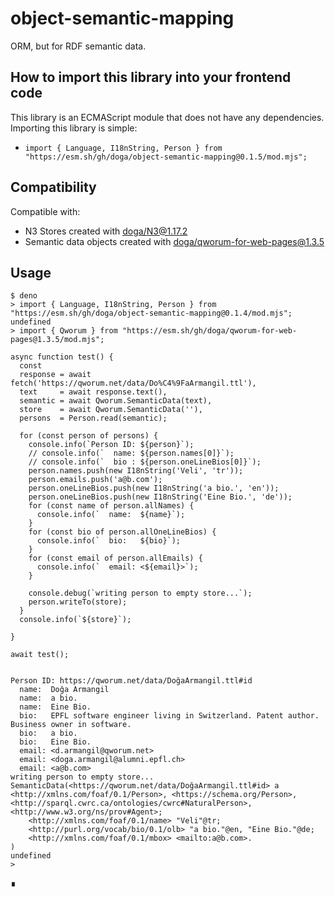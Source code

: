 # object-semantic-mapping

ORM, but for RDF semantic data.

## How to import this library into your frontend code

This library is an ECMAScript module that does not have any dependencies. Importing this library is simple:

- `import { Language, I18nString, Person } from "https://esm.sh/gh/doga/object-semantic-mapping@0.1.5/mod.mjs";`

## Compatibility

Compatible with:

- N3 Stores created with [doga/N3@1.17.2](https://esm.sh/gh/doga/N3@1.17.2/mod.mjs)
- Semantic data objects created with [doga/qworum-for-web-pages@1.3.5](https://esm.sh/gh/doga/qworum-for-web-pages@1.3.5/mod.mjs)

## Usage

```shell
$ deno
> import { Language, I18nString, Person } from "https://esm.sh/gh/doga/object-semantic-mapping@0.1.4/mod.mjs";
undefined
> import { Qworum } from "https://esm.sh/gh/doga/qworum-for-web-pages@1.3.5/mod.mjs";

async function test() {
  const
  response = await fetch('https://qworum.net/data/Do%C4%9FaArmangil.ttl'),
  text     = await response.text(),
  semantic = await Qworum.SemanticData(text),
  store    = await Qworum.SemanticData(''),
  persons  = Person.read(semantic);

  for (const person of persons) {
    console.info(`Person ID: ${person}`);
    // console.info(`  name: ${person.names[0]}`);
    // console.info(`  bio : ${person.oneLineBios[0]}`);
    person.names.push(new I18nString('Veli', 'tr'));
    person.emails.push('a@b.com');
    person.oneLineBios.push(new I18nString('a bio.', 'en'));
    person.oneLineBios.push(new I18nString('Eine Bio.', 'de'));
    for (const name of person.allNames) {
      console.info(`  name:  ${name}`);
    }
    for (const bio of person.allOneLineBios) {
      console.info(`  bio:   ${bio}`);
    }
    for (const email of person.allEmails) {
      console.info(`  email: <${email}>`);
    }

    console.debug(`writing person to empty store...`);
    person.writeTo(store);
  }
  console.info(`${store}`);

}

await test();


Person ID: https://qworum.net/data/DoğaArmangil.ttl#id
  name:  Doğa Armangil
  name:  a bio.
  name:  Eine Bio.
  bio:   EPFL software engineer living in Switzerland. Patent author. Business owner in software.
  bio:   a bio.
  bio:   Eine Bio.
  email: <d.armangil@qworum.net>
  email: <doga.armangil@alumni.epfl.ch>
  email: <a@b.com>
writing person to empty store...
SemanticData(<https://qworum.net/data/DoğaArmangil.ttl#id> a <http://xmlns.com/foaf/0.1/Person>, <https://schema.org/Person>, <http://sparql.cwrc.ca/ontologies/cwrc#NaturalPerson>, <http://www.w3.org/ns/prov#Agent>;
    <http://xmlns.com/foaf/0.1/name> "Veli"@tr;
    <http://purl.org/vocab/bio/0.1/olb> "a bio."@en, "Eine Bio."@de;
    <http://xmlns.com/foaf/0.1/mbox> <mailto:a@b.com>.
)
undefined
>
```

∎
